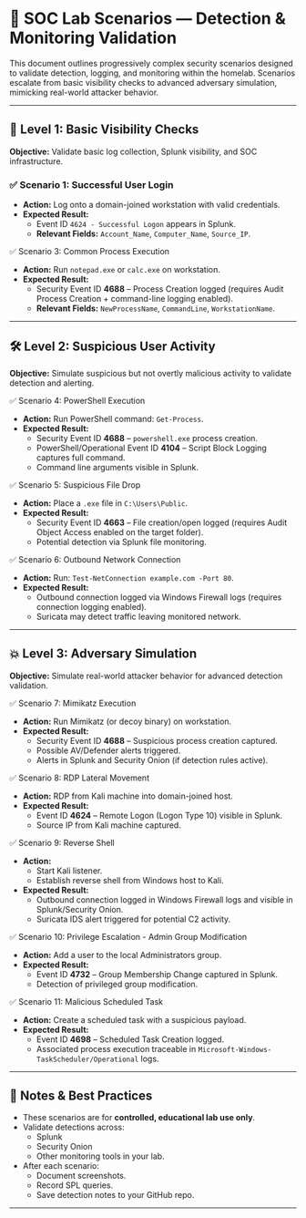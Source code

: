 # 🧪 SOC Lab Scenarios — Detection & Monitoring Validation

This document outlines progressively complex security scenarios designed to validate detection, logging, and monitoring within the homelab. Scenarios escalate from basic visibility checks to advanced adversary simulation, mimicking real-world attacker behavior.

---

## 🔰 Level 1: Basic Visibility Checks

**Objective:** Validate basic log collection, Splunk visibility, and SOC infrastructure.

### ✅ Scenario 1: Successful User Login
- **Action:** Log onto a domain-joined workstation with valid credentials.
- **Expected Result:**  
  - Event ID `4624 - Successful Logon` appears in Splunk.
  - **Relevant Fields:** `Account_Name`, `Computer_Name`, `Source_IP`.

✅ Scenario 3: Common Process Execution
- **Action:** Run `notepad.exe` or `calc.exe` on workstation.
- **Expected Result:**
  - Security Event ID **4688** – Process Creation logged (requires Audit Process Creation + command-line logging enabled).
  - **Relevant Fields:** `NewProcessName`, `CommandLine`, `WorkstationName`.

---

## 🛠 Level 2: Suspicious User Activity

**Objective:** Simulate suspicious but not overtly malicious activity to validate detection and alerting.

✅ Scenario 4: PowerShell Execution
- **Action:** Run PowerShell command: `Get-Process`.
- **Expected Result:**
  - Security Event ID **4688** – `powershell.exe` process creation.
  - PowerShell/Operational Event ID **4104** – Script Block Logging captures full command.
  - Command line arguments visible in Splunk.

✅ Scenario 5: Suspicious File Drop
- **Action:** Place a `.exe` file in `C:\Users\Public`.
- **Expected Result:**
  - Security Event ID **4663** – File creation/open logged (requires Audit Object Access enabled on the target folder).
  - Potential detection via Splunk file monitoring.

✅ Scenario 6: Outbound Network Connection
- **Action:** Run: `Test-NetConnection example.com -Port 80`.
- **Expected Result:**
  - Outbound connection logged via Windows Firewall logs (requires connection logging enabled).
  - Suricata may detect traffic leaving monitored network.

---

## 💥 Level 3: Adversary Simulation

**Objective:** Simulate real-world attacker behavior for advanced detection validation.

✅ Scenario 7: Mimikatz Execution
- **Action:** Run Mimikatz (or decoy binary) on workstation.
- **Expected Result:**
  - Security Event ID **4688** – Suspicious process creation captured.
  - Possible AV/Defender alerts triggered.
  - Alerts in Splunk and Security Onion (if detection rules active).

✅ Scenario 8: RDP Lateral Movement
- **Action:** RDP from Kali machine into domain-joined host.
- **Expected Result:**
  - Event ID **4624** – Remote Logon (Logon Type 10) visible in Splunk.
  - Source IP from Kali machine captured.

✅ Scenario 9: Reverse Shell
- **Action:**
  - Start Kali listener.
  - Establish reverse shell from Windows host to Kali.
- **Expected Result:**
  - Outbound connection logged in Windows Firewall logs and visible in Splunk/Security Onion.
  - Suricata IDS alert triggered for potential C2 activity.

✅ Scenario 10: Privilege Escalation - Admin Group Modification
- **Action:** Add a user to the local Administrators group.
- **Expected Result:**
  - Event ID **4732** – Group Membership Change captured in Splunk.
  - Detection of privileged group modification.

✅ Scenario 11: Malicious Scheduled Task
- **Action:** Create a scheduled task with a suspicious payload.
- **Expected Result:**
  - Event ID **4698** – Scheduled Task Creation logged.
  - Associated process execution traceable in `Microsoft-Windows-TaskScheduler/Operational` logs.

---

## 📝 Notes & Best Practices

- These scenarios are for **controlled, educational lab use only**.
- Validate detections across:
  - Splunk
  - Security Onion
  - Other monitoring tools in your lab.
- After each scenario:
  - Document screenshots.
  - Record SPL queries.
  - Save detection notes to your GitHub repo.

---
